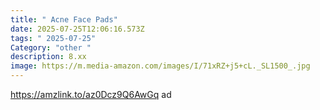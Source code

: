 ```yaml
---
title: " Acne Face Pads"
date: 2025-07-25T12:06:16.573Z
tags: " 2025-07-25"
Category: "other "
description: 8.xx
image: https://m.media-amazon.com/images/I/71xRZ+j5+cL._SL1500_.jpg
---
```

https://amzlink.to/az0Dcz9Q6AwGq ad